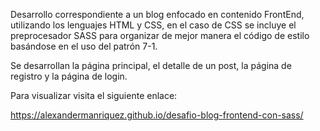 Desarrollo correspondiente a un blog enfocado en contenido FrontEnd, utilizando los lenguajes HTML y CSS, en el caso de CSS se incluye el preprocesador SASS para organizar de mejor manera el código de estilo basándose en el uso del patrón 7-1.

Se desarrollan la página principal, el detalle de un post, la página de registro y la página de login.

Para visualizar visita el siguiente enlace:

<a href="https://alexandermanriquez.github.io/desafio-blog-frontend-con-sass/">https://alexandermanriquez.github.io/desafio-blog-frontend-con-sass/</a>
